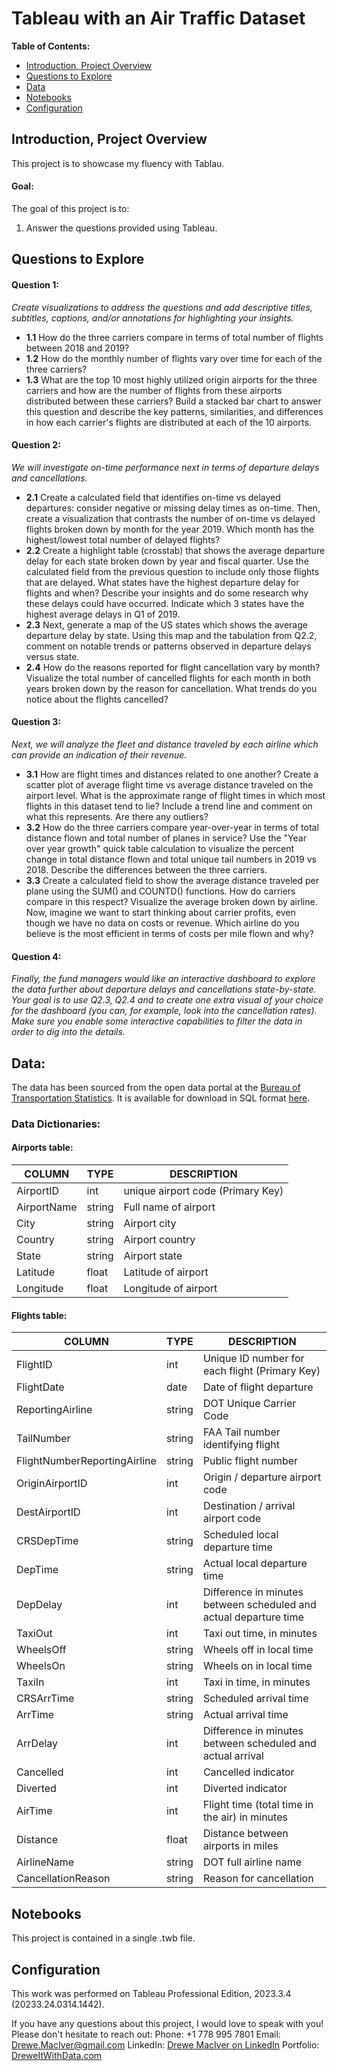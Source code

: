 # Tableau with an Air Traffic Dataset

**Table of Contents:**
- [Introduction, Project Overview](#introduction-project-overview)
- [Questions to Explore](#questions-to-explore)
- [Data](#data)
- [Notebooks](#notebooks)
- [Configuration](#configuration)




## Introduction, Project Overview

This project is to showcase my fluency with Tablau.

#### Goal:

The goal of this project is to:
1. Answer the questions provided using Tableau.


## Questions to Explore

#### **Question 1:**
*Create visualizations to address the questions and add descriptive titles, subtitles, captions, and/or annotations for highlighting your insights.*

- **1.1** How do the three carriers compare in terms of total number of flights between 2018 and 2019?
- **1.2** How do the monthly number of flights vary over time for each of the three carriers?
- **1.3** What are the top 10 most highly utilized origin airports for the three carriers and how are the number of flights from these airports distributed between these carriers? Build a stacked bar chart to answer this question and describe the key patterns, similarities, and differences in how each carrier's flights are distributed at each of the 10 airports.

#### **Question 2:**
*We will investigate on-time performance next in terms of departure delays and cancellations.*

- **2.1** Create a calculated field that identifies on-time vs delayed departures: consider negative or missing delay times as on-time. Then, create a visualization that contrasts the number of on-time vs delayed flights broken down by month for the year 2019. Which month has the highest/lowest total number of delayed flights?
- **2.2** Create a highlight table (crosstab) that shows the average departure delay for each state broken down by year and fiscal quarter. Use the calculated field from the previous question to include only those flights that are delayed. What states have the highest departure delay for flights and when? Describe your insights and do some research why these delays could have occurred. Indicate which 3 states have the highest average delays in Q1 of 2019.
- **2.3** Next, generate a map of the US states which shows the average departure delay by state. Using this map and the tabulation from Q2.2, comment on notable trends or patterns observed in departure delays versus state.
- **2.4** How do the reasons reported for flight cancellation vary by month? Visualize the total number of cancelled flights for each month in both years broken down by the reason for cancellation. What trends do you notice about the flights cancelled?

#### **Question 3:**
*Next, we will analyze the fleet and distance traveled by each airline which can provide an indication of their revenue.*

- **3.1** How are flight times and distances related to one another? Create a scatter plot of average flight time vs average distance traveled on the airport level. What is the approximate range of flight times in which most flights in this dataset tend to lie? Include a trend line and comment on what this represents. Are there any outliers?
- **3.2** How do the three carriers compare year-over-year in terms of total distance flown and total number of planes in service? Use the "Year over year growth" quick table calculation to visualize the percent change in total distance flown and total unique tail numbers in 2019 vs 2018. Describe the differences between the three carriers.
- **3.3** Create a calculated field to show the average distance traveled per plane using the SUM() and COUNTD() functions. How do carriers compare in this respect? Visualize the average broken down by airline. Now, imagine we want to start thinking about carrier profits, even though we have no data on costs or revenue. Which airline do you believe is the most efficient in terms of costs per mile flown and why?

#### **Question 4:**
*Finally, the fund managers would like an interactive dashboard to explore the data further about departure delays and cancellations state-by-state. Your goal is to use Q2.3, Q2.4 and to create one extra visual of your choice for the dashboard (you can, for example, look into the cancellation rates). Make sure you enable some interactive capabilities to filter the data in order to dig into the details.*


## Data: 

The data has been sourced from the open data portal at the [Bureau of Transportation Statistics](https://www.transtats.bts.gov/DatabaseInfo.asp?QO_VQ=EFD&DB_URL=).  It is available for download in SQL format [here](https://drive.google.com/file/d/1eAg_CWEChp9W1o4ebgp29oKrZyDArW7Y/view?usp=sharing).


### Data Dictionaries:

#### Airports table:

| COLUMN      | TYPE   | DESCRIPTION                     |
|-------------|--------|---------------------------------|
| AirportID   | int    | unique airport code (Primary Key) |
| AirportName | string | Full name of airport            |
| City        | string | Airport city                    |
| Country     | string | Airport country                 |
| State       | string | Airport state                   |
| Latitude    | float  | Latitude of airport             |
| Longitude   | float  | Longitude of airport            |


#### Flights table:


| COLUMN                           | TYPE   | DESCRIPTION                                                       |
|----------------------------------|--------|-------------------------------------------------------------------|
| FlightID                         | int    | Unique ID number for each flight (Primary Key)                    |
| FlightDate                       | date   | Date of flight departure                                          |
| ReportingAirline                 | string | DOT Unique Carrier Code                                           |
| TailNumber                       | string | FAA Tail number identifying flight                                |
| FlightNumberReportingAirline     | string | Public flight number                                              |
| OriginAirportID                  | int    | Origin / departure airport code                                   |
| DestAirportID                    | int    | Destination / arrival airport code                                |
| CRSDepTime                       | string | Scheduled local departure time                                    |
| DepTime                          | string | Actual local departure time                                       |
| DepDelay                         | int    | Difference in minutes between scheduled and actual departure time |
| TaxiOut                          | int    | Taxi out time, in minutes                                         |
| WheelsOff                        | string | Wheels off in local time                                          |
| WheelsOn                         | string | Wheels on in local time                                           |
| TaxiIn                           | int    | Taxi in time, in minutes                                          |
| CRSArrTime                       | string | Scheduled arrival time                                            |
| ArrTime                          | string | Actual arrival time                                               |
| ArrDelay                         | int    | Difference in minutes between scheduled and actual arrival        |
| Cancelled                        | int    | Cancelled indicator                                               |
| Diverted                         | int    | Diverted indicator                                                |
| AirTime                          | int    | Flight time (total time in the air) in minutes                    |
| Distance                         | float  | Distance between airports in miles                                |
| AirlineName                      | string | DOT full airline name                                             |
| CancellationReason               | string | Reason for cancellation                                           |



## Notebooks

This project is contained in a single .twb file. 



## Configuration

This work was performed on Tableau Professional Edition, 2023.3.4 (20233.24.0314.1442).


If you have any questions about this project, I would love to speak with you!  Please don't hesitate to reach out:
Phone: +1 778 995 7801
Email: [Drewe.MacIver@gmail.com](mailto:drewe.maciver@gmail.com)
LinkedIn: [Drewe MacIver on LinkedIn](https://www.linkedin.com/in/drewe-maciver/)
Portfolio: [DreweItWithData.com](https://www.dreweitwithdata.com)
